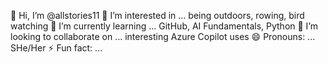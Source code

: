 👋 Hi, I’m @allstories11
👀 I’m interested in ... being outdoors, rowing, bird watching
🌱 I’m currently learning ... GitHub, AI Fundamentals, Python
💞️ I’m looking to collaborate on ... interesting Azure Copilot uses
😄 Pronouns: ... SHe/Her
⚡ Fun fact: ...

<!---
allstories11/allstories11 is a ✨ special ✨ repository because its `README.md` (this file) appears on your GitHub profile.
You can click the Preview link to take a look at your changes.
--->
